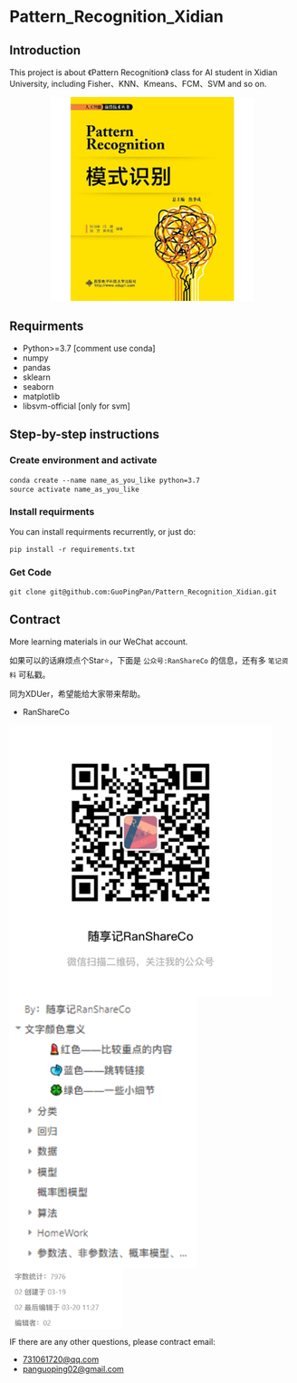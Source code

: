 # Pattern_Recognition_Xidian

## Introduction
This project is about 《Pattern Recognition》 class for AI student in Xidian University, including Fisher、KNN、Kmeans、FCM、SVM and so on.

<div align="center"><img src="demo/3.png" height="360" /></div> 

## Requirments
- Python>=3.7 [comment use conda]
- numpy
- pandas
- sklearn
- seaborn
- matplotlib
- libsvm-official [only for svm]

## Step-by-step instructions

### Create environment and activate
```
conda create --name name_as_you_like python=3.7
source activate name_as_you_like
```
### Install requirments
You can install requirments recurrently, or just do:
```
pip install -r requirements.txt
```
### Get Code
```
git clone git@github.com:GuoPingPan/Pattern_Recognition_Xidian.git
```

## Contract
More learning materials in our WeChat account.

如果可以的话麻烦点个Star⭐，下面是 `公众号:RanShareCo` 的信息，还有多 `笔记资料` 可私戳。

同为XDUer，希望能给大家带来帮助。

- RanShareCo

<img src="demo/微信图片_20220322181553.jpg" align="center" height="480" />       <img src="demo/1.png" align="center" height="480" /> <img src="demo/2.png" align="center" width="200" />

IF there are any other questions, please contract email:
- 731061720@qq.com
- panguoping02@gmail.com
